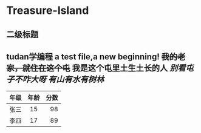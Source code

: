 # Treasure-Island
## 二级标题
tudan学编程
a test file,a new beginning!
~~我的老家，就住在这个屯~~
**我是这个屯里土生土长的人**
*别看屯子不咋大呀*
***有山有水有树林***
---
年级|年龄|分数
-|:--:|-:
张三|15|98
李四|17|89
